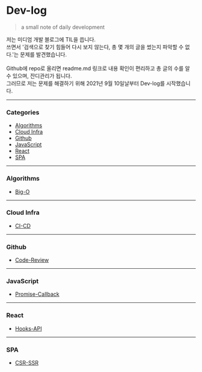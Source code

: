 # Dev-log
> a small note of daily development   

저는 미디엄 개발 블로그에 TIL을 씁니다.   
쓰면서 '검색으로 찾기 힘들어 다시 보지 않는다, 총 몇 개의 글을 썼는지 파악할 수 없다.'는 문제를 발견했습니다.   
<br>
Github에 repo로 올리면 readme.md 링크로 내용 확인이 편리하고 총 글의 수를 알 수 있으며, 잔디관리가 됩니다.   
그러므로 저는 문제를 해결하기 위해 2021년 9월 10일날부터 Dev-log를 시작했습니다. 

---

### Categories

* [Algorithms](#algorithms)
* [Cloud Infra](#cloud-infra)
* [Github](#github)
* [JavaScript](#javascript)
* [React](#react)
* [SPA](#spa)

---

### Algorithms

- [Big-O](algorithms/Big-O.md)

---

### Cloud Infra

- [CI-CD](cloud-infra/CI-CD.md)

---

### Github

- [Code-Review](github/Code-Review.md)

---

### JavaScript

- [Promise-Callback](javascript/Promise-Callback.md)

---

### React

- [Hooks-API](react/Hooks-API.md)

---

### SPA

- [CSR-SSR](spa/CSR-SSR.md)

